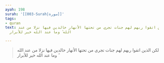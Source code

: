 ```yaml
---
ayah: 198
surah: '[[003-Surah|سورة]]'
tags:
- quran
text: لكن الذين اتقوا ربهم لهم جنات تجري من تحتها الأنهار خالدين فيها نزلا من عند
  الله ۗ وما عند الله خير للأبرار

---
```

> لكن الذين اتقوا ربهم لهم جنات تجري من تحتها الأنهار خالدين فيها نزلا من عند الله ۗ وما عند الله خير للأبرار
